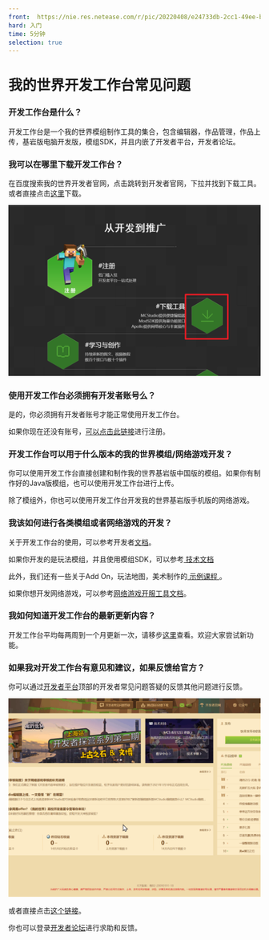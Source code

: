 ```yaml
---
front: 	https://nie.res.netease.com/r/pic/20220408/e24733db-2cc1-49ee-bacb-c1913b2e6c82.png
hard: 入门
time: 5分钟
selection: true
---
```


# 我的世界开发工作台常见问题



### 开发工作台是什么？

开发工作台是一个我的世界模组制作工具的集合，包含编辑器，作品管理，作品上传，基岩版电脑开发版，模组SDK，并且内嵌了开发者平台，开发者论坛。



### 我可以在哪里下载开发工作台？

在百度搜索我的世界开发者官网，点击跳转到开发者官网，下拉并找到下载工具。或者直接点击[这里](https://mc.163.com/dev/process.html#xz)下载。

![12](./images/12.png)



### 使用开发工作台必须拥有开发者账号么？

是的，你必须拥有开发者账号才能正常使用开发工作台。

如果你现在还没有账号，[可以点击此链接](https://mcdev.webapp.163.com/#/login)进行注册。



### 开发工作台可以用于什么版本的我的世界模组/网络游戏开发？

你可以使用开发工作台直接创建和制作我的世界基岩版中国版的模组。如果你有制作好的Java版模组，也可以使用开发工作台进行上传。

除了模组外，你也可以使用开发工作台开发我的世界基岩版手机版的网络游戏。



### 我该如何进行各类模组或者网络游戏的开发？

关于开发工作台的使用，可以参考开发者[文档](../12-入门教程/20-MC%20Studio使用说明.md)。

如果你开发的是玩法模组，并且使用模组SDK，可以参考<a href="../../mcdocs/0-概述/0-概述.html" rel="noopenner"> 技术文档 </a>

此外，我们还有一些关于Add On，玩法地图，美术制作的<a href="../../mconline/15-玩法组件教程【新版】/0-使用我的世界开发工作台制作第一个玩法/0-摘要.html" rel="noopenner"> 示例课程 </a>。

如果你想开发网络游戏，可以参考[网络游戏开服工具文档](../27-网络游戏/课程1：成为Apollo服主及相关准备/第1节：Apollo介绍.md)。



### 我如何知道开发工作台的最新更新内容？

开发工作台平均每两周到一个月更新一次，请移步[这里](https://mc.163.com/dev/mcmanual/mc-dev/mcguide/10-%E6%96%B0%E5%86%85%E5%AE%B9/1-%E5%BC%80%E5%8F%91%E5%B7%A5%E4%BD%9C%E5%8F%B0/)查看。欢迎大家尝试新功能。



### 如果我对开发工作台有意见和建议，如果反馈给官方？

你可以通过[开发者平台](https://mcdev.webapp.163.com/#/square)顶部的开发者常见问题答疑的反馈其他问题进行反馈。

![13](./images/13.gif)

或者直接点击[这个链接](https://mcdev.webapp.163.com/#/feedbackModal)。

你也可以登录[开发者论坛](https://mc.netease.com/forum-111-1.html)进行求助和反馈。


